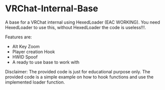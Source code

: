 # VRChat-Internal-Base
A base for a VRChat internal using HexedLoader (EAC WORKING). 
You need HexedLoader to use this, without HexedLoader the code is useless!!!. 

Features are:
- Alt Key Zoom
- Player creation Hook
- HWID Spoof
- A ready to use base to work with

Disclaimer: The provided code is just for educational purpose only. The provided code is a simple example on how to hook functions and use the implemented loader function.
